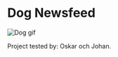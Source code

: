 # Dog Newsfeed

<!DOCTYPE html>
<html lang="en">
<head>
  <meta charset="UTF-8">
  <meta name="viewport" content="width=device-width, initial-scale=1.0">
  <meta http-equiv="X-UA-Compatible" content="ie=edge">
  

<link rel="stylesheet" type="text/css" href="newsfeed.css">


</head>
<body>
  
<img src="https://media.giphy.com/media/SwImQhtiNA7io/giphy.gif" alt="Dog gif">

Project tested by: Oskar och Johan.
</body>

</html>
